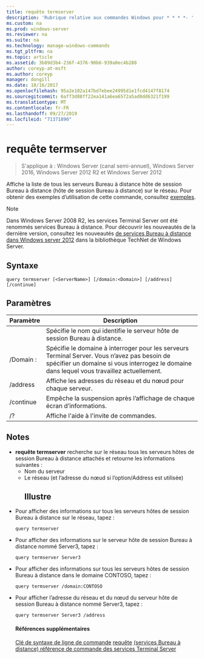```yaml
---
title: requête termserver
description: 'Rubrique relative aux commandes Windows pour * * * *- '
ms.custom: na
ms.prod: windows-server
ms.reviewer: na
ms.suite: na
ms.technology: manage-windows-commands
ms.tgt_pltfrm: na
ms.topic: article
ms.assetid: 3b89d3b4-236f-4376-90b6-939a0ec4b288
author: coreyp-at-msft
ms.author: coreyp
manager: dongill
ms.date: 10/16/2017
ms.openlocfilehash: 95a2e102a147bd7ebee24995d1e1fcd4147f8174
ms.sourcegitcommit: 6aff3d88ff22ea141a6ea6572a5ad8dd6321f199
ms.translationtype: MT
ms.contentlocale: fr-FR
ms.lasthandoff: 09/27/2019
ms.locfileid: "71371890"
---
```

# <a name="query-termserver"></a>requête termserver

>S'applique à : Windows Server (canal semi-annuel), Windows Server 2016, Windows Server 2012 R2 et Windows Server 2012

Affiche la liste de tous les serveurs Bureau à distance hôte de session Bureau à distance (hôte de session Bureau à distance) sur le réseau.
Pour obtenir des exemples d’utilisation de cette commande, consultez [exemples](#BKMK_examples).
> [!NOTE]
> Dans Windows Server 2008 R2, les services Terminal Server ont été renommés services Bureau à distance. Pour découvrir les nouveautés de la dernière version, consultez les nouveautés [de services Bureau à distance dans Windows server 2012](https://technet.microsoft.com/library/hh831527) dans la bibliothèque TechNet de Windows Server.
> ## <a name="syntax"></a>Syntaxe
> ```
> query termserver [<ServerName>] [/domain:<Domain>] [/address] [/continue]
> ```
> ## <a name="parameters"></a>Paramètres
> 
> |    Paramètre     |                                                                        Description                                                                         |
> |------------------|------------------------------------------------------------------------------------------------------------------------------------------------------------|
> |   <ServerName>   |                                               Spécifie le nom qui identifie le serveur hôte de session Bureau à distance.                                               |
> | /Domain : <Domain> | Spécifie le domaine à interroger pour les serveurs Terminal Server. Vous n’avez pas besoin de spécifier un domaine si vous interrogez le domaine dans lequel vous travaillez actuellement. |
> |     /address     |                                                  Affiche les adresses du réseau et du nœud pour chaque serveur.                                                  |
> |    /continue     |                                              Empêche la suspension après l’affichage de chaque écran d’informations.                                               |
> |        /?        |                                                            Affiche l'aide à l'invite de commandes.                                                            |
> 
> ## <a name="remarks"></a>Notes
> - **requête termserver** recherche sur le réseau tous les serveurs hôtes de session Bureau à distance attachés et retourne les informations suivantes :
>   - Nom du serveur
>   - Le réseau (et l’adresse du nœud si l’option/Address est utilisée)
>     ## <a name="BKMK_examples"></a>Illustre
> - Pour afficher des informations sur tous les serveurs hôtes de session Bureau à distance sur le réseau, tapez :
>   ```
>   query termserver
>   ```
> - Pour afficher des informations sur le serveur hôte de session Bureau à distance nommé Server3, tapez :
>   ```
>   query termserver Server3
>   ```
> - Pour afficher des informations sur tous les serveurs hôtes de session Bureau à distance dans le domaine CONTOSO, tapez :
>   ```
>   query termserver /domain:CONTOSO
>   ```
> - Pour afficher l’adresse du réseau et du nœud du serveur hôte de session Bureau à distance nommé Server3, tapez :
>   ```
>   query termserver Server3 /address
>   ```
>   #### <a name="additional-references"></a>Références supplémentaires
>   [Clé de syntaxe de ligne de commande](command-line-syntax-key.md)
>   [requête](query.md)
>   [ &#40;services Bureau à distance&#41; référence de commande des services Terminal Server](remote-desktop-services-terminal-services-command-reference.md)
